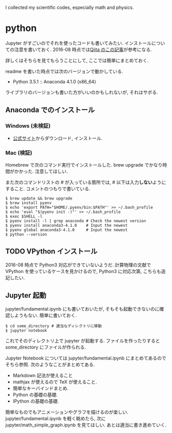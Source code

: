 I collected my scientific codes, especially math and physics.

# python

Jupyter がすごいのでそれを使ったコードも書いてみたい.
インストールについての注意を書いておく.
2016-08 時点では[Qiita のこの記事](http://qiita.com/y__sama/items/5b62d31cb7e6ed50f02c)が参考になる.

詳しくはそちらを見てもらうことにして,
ここでは簡単にまとめておく.

readme を書いた時点では次のバージョンで動かしている.

- Python 3.5.1 :: Anaconda 4.1.0 (x86_64)

ライブラリのバージョンも書いた方がいいのかもしれないが,
それはサボる.

## Anaconda でのインストール

### Windows (未検証)

- [公式サイト](https://www.continuum.io/downloads#_windows)からダウンロード, インストール.

### Mac (検証)

Homebrew で次のコマンド実行でインストールした.
brew upgrade でかなり時間がかかった.
注意してほしい.

また次のコマンドリストの # が入っている箇所では, # 以下は入力**しない**ようにすること.
コメントのつもりで書いている.

~~~~
$ brew update && brew upgrade
$ brew install pyenv
$ echo 'export PATH="$HOME/.pyenv/bin:$PATH"' >> ~/.bash_profile
$ echo 'eval "$(pyenv init -)"' >> ~/.bash_profile
$ exec $SHELL -l
$ pyenv install -l | grep anaconda # Check the newest version
$ pyenv install anaconda3-4.1.0    # Input the newest
$ pyenv global anaconda3-4.1.0     # Input the newest
$ python --version
~~~~

## TODO VPython インストール

2016-08 時点で Python3 対応ができていないようだ.
計算物理の文献で VPython を使っているケースを見かけるので,
Python3 に対応次第, こちらも追記したい.

## Jupyter 起動

jupyter/fundamental.ipynb にも書いておいたが,
そもそも起動できないのに確認しようもない.
簡単に書いておく.

~~~~
$ cd some_directory # 適当なディレクトリに移動
$ jupyter notebook
~~~~

これでそのディレクトリ上で jupyter が起動する.
ファイルを作ったりすると some_directory にファイルが作られる.

Jupyter Notebook については jupyter/fundamental.ipynb にまとめてあるのでそちら参照.
次のようなことがまとめてある.

- Markdown 記法が使えること
- mathjax が使えるので TeX が使えること.
- 簡単なキーバインドまとめ.
- Python の基礎の基礎.
- IPython の基礎の基礎.

簡単なものでもアニメーションやグラフを描けるのが楽しい.
jupyter/fundamental.ipynb を軽く眺めたら,
次に jupyter/math_simple_graph.ipynb を見てほしい.
あとは適当に書き進めていく.
